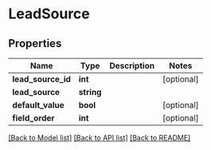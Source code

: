 # LeadSource

## Properties
Name | Type | Description | Notes
------------ | ------------- | ------------- | -------------
**lead_source_id** | **int** |  | [optional] 
**lead_source** | **string** |  | 
**default_value** | **bool** |  | [optional] 
**field_order** | **int** |  | [optional] 

[[Back to Model list]](../README.md#documentation-for-models) [[Back to API list]](../README.md#documentation-for-api-endpoints) [[Back to README]](../README.md)


